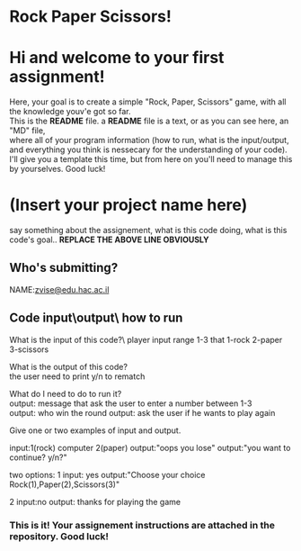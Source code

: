 # Rock Paper Scissors!
# Hi and welcome to your first assignment!
Here, your goal is to create a simple "Rock, Paper, Scissors" game, with all the knowledge youv'e got so far.\
This is the **README** file. a **README** file is a text, or as you can see here, an "MD" file,\
where all of your program information (how to run, what is the input/output, and everything you think is nessecary for the understanding of your code).\
I'll give you a template this time, but from here on you'll need to manage this by yourselves. Good luck!

# (Insert your project name here)
say something about the assignement, what is this code doing, what is this code's goal..
  **REPLACE THE ABOVE LINE OBVIOUSLY**

## Who's submitting?
NAME:zvise@edu.hac.ac.il


## Code input\output\ how to run
What is the input of this code?\ 
 player input range 1-3 that
 1-rock
 2-paper
 3-scissors
 
What is the output of this code?\
the user need to print y/n to rematch

What do I need to do to run it?\
output: message that ask the user to enter a number between 1-3  
 output: who win the round
 output: ask the user if he wants to play again
 
Give one or two examples of input and output.

input:1(rock)
 computer 2(paper)
 output:"oops you lose"
 output:"you want to continue? y/n?"
 
 two options:
 1 input: yes
 output:"Choose your choice Rock(1),Paper(2),Scissors(3)"
 
 2 input:no
 output: thanks for playing the game
### This is it! Your assignement instructions are attached in the repository. Good luck!
